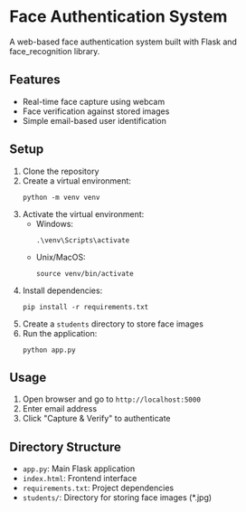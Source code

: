 # Face Authentication System

A web-based face authentication system built with Flask and face_recognition library.

## Features
- Real-time face capture using webcam
- Face verification against stored images
- Simple email-based user identification

## Setup
1. Clone the repository
2. Create a virtual environment:
   ```
   python -m venv venv
   ```
3. Activate the virtual environment:
   - Windows:
     ```
     .\venv\Scripts\activate
     ```
   - Unix/MacOS:
     ```
     source venv/bin/activate
     ```
4. Install dependencies:
   ```
   pip install -r requirements.txt
   ```
5. Create a `students` directory to store face images
6. Run the application:
   ```
   python app.py
   ```

## Usage
1. Open browser and go to `http://localhost:5000`
2. Enter email address
3. Click "Capture & Verify" to authenticate

## Directory Structure
- `app.py`: Main Flask application
- `index.html`: Frontend interface
- `requirements.txt`: Project dependencies
- `students/`: Directory for storing face images (*.jpg)
